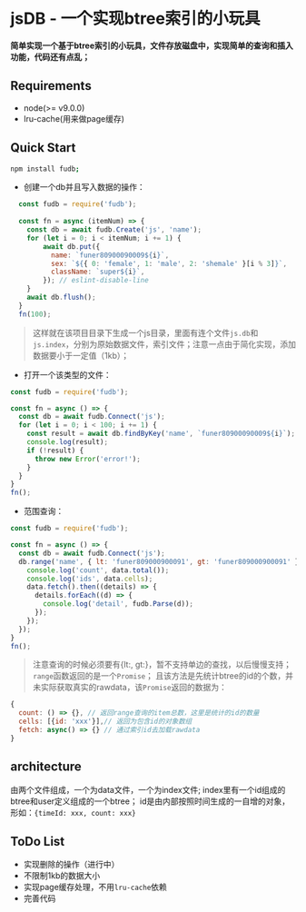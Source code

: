 jsDB - 一个实现btree索引的小玩具
=========================

**简单实现一个基于btree索引的小玩具，文件存放磁盘中，实现简单的查询和插入功能，代码还有点乱；**

Requirements
------------
* node(>= v9.0.0)
* lru-cache(用来做page缓存)

Quick Start
-----------
```bash
npm install fudb;
```
* 创建一个db并且写入数据的操作：
```javascript
  const fudb = require('fudb');
  
  const fn = async (itemNum) => {
  	const db = await fudb.Create('js', 'name');
  	for (let i = 0; i < itemNum; i += 1) {
  		await db.put({
  	      name: `funer80900090009${i}`,
  	      sex: `${{ 0: 'female', 1: 'male', 2: 'shemale' }[i % 3]}`,
  	      className: `super${i}`,
  	    }); // eslint-disable-line
  	}
  	await db.flush();
  }
  fn(100);
```
> 这样就在该项目目录下生成一个js目录，里面有连个文件`js.db`和`js.index`，分别为原始数据文件，索引文件；注意一点由于简化实现，添加数据要小于一定值（1kb）；

* 打开一个该类型的文件：

```javascript
const fudb = require('fudb');

const fn = async () => {
  const db = await fudb.Connect('js');
  for (let i = 0; i < 100; i += 1) {
    const result = await db.findByKey('name', `funer80900090009${i}`);
    console.log(result);
    if (!result) {
      throw new Error('error!');
    }
  }
}
fn();
```

* 范围查询：

```javascript
const fudb = require('fudb');

const fn = async () => {
  const db = await fudb.Connect('js');
  db.range('name', { lt: 'funer809000900091', gt: 'funer809000900091' }).then((data) => {
    console.log('count', data.total());
    console.log('ids', data.cells);
    data.fetch().then((details) => {
      details.forEach((d) => {
        console.log('detail', fudb.Parse(d));
      });
    });
  });
}
fn();

```

> 注意查询的时候必须要有{lt:, gt:}，暂不支持单边的查找，以后慢慢支持；`range`函数返回的是一个`Promise`；
且该方法是先统计btree的id的个数，并未实际获取真实的rawdata，该`Promise`返回的数据为：
```javascript
{
  count: () => {}, // 返回range查询的item总数，这里是统计的id的数量
  cells: [{id: 'xxx'}],// 返回为包含id的对象数组
  fetch: async() => {} // 通过索引id去加载rawdata
}
```

architecture
------------
  由两个文件组成，一个为data文件，一个为index文件; index里有一个id组成的btree和user定义组成的一个btree；
id是由内部按照时间生成的一自增的对象，形如：`{timeId: xxx, count: xxx}`

ToDo List
---------
- 实现删除的操作（进行中）
- 不限制1kb的数据大小
- 实现page缓存处理，不用`lru-cache`依赖
- 完善代码

